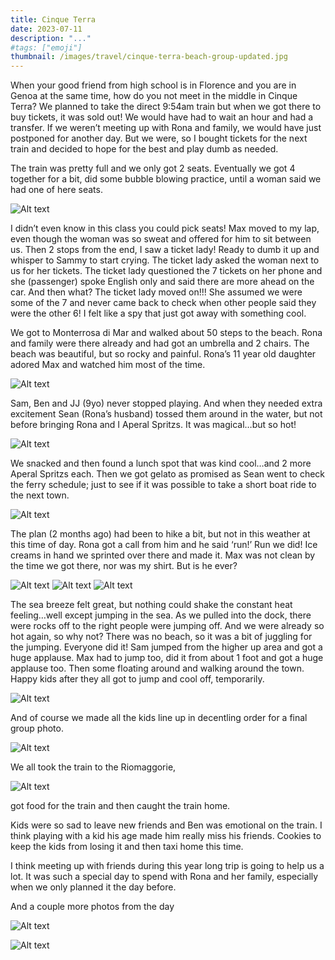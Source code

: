 ```yaml
---
title: Cinque Terra
date: 2023-07-11
description: "..."
#tags: ["emoji"]
thumbnail: /images/travel/cinque-terra-beach-group-updated.jpg
---
```


When your good friend from high school is in Florence and you are in Genoa at the same time, how do you not meet in the middle in Cinque Terra? We planned to take the direct 9:54am train but when we got there to buy tickets, it was sold out! We would have had to wait an hour and had a transfer. If we weren’t meeting up with Rona and family, we would have just postponed for another day. But we were, so I bought tickets for the next train and decided to hope for the best and play dumb as needed. 

The train was pretty full and we only got 2 seats. Eventually we got 4 together for a bit, did some bubble blowing practice, until a woman said we had one of here seats. 

![Alt text](/images/travel/cinque-terra-train.jpg)

I didn’t even know in this class you could pick seats! Max moved to my lap, even though the woman was so sweat and offered for him to sit between us. Then 2 stops from the end, I saw a ticket lady! Ready to dumb it up and whisper to Sammy to start crying. The ticket lady asked the woman next to us for her tickets. The ticket lady questioned the 7 tickets on her phone and she (passenger) spoke English only and said there are more ahead on the car. And then what? The ticket lady moved on!!! She assumed we were some of the 7 and never came back to check when other people said they were the other 6! I felt like a spy that just got away with something cool. 

We got to Monterrosa di Mar and walked about 50 steps to the beach. Rona and family were there already and had got an umbrella and 2 chairs. The beach was beautiful, but so rocky and painful. Rona’s 11 year old daughter adored Max and watched him most of the time. 

![Alt text](/images/travel/cinque-terre-max-ilona2.jpg)

Sam, Ben and JJ (9yo) never stopped playing. And when they needed extra excitement Sean (Rona’s husband) tossed them around in the water, but not before bringing Rona and I Aperal Spritzs. It was magical…but so hot!

![Alt text](/images/travel/cinque-terre-rona-sara-drinks.jpg)

We snacked and then found a lunch spot that was kind cool…and 2 more Aperal Spritzs each. Then we got gelato as promised as Sean went to check the ferry schedule; just to see if it was possible to take a short boat ride to the next town. 

![Alt text](/images/travel/cinque-terra-ice-cream.jpg)

The plan (2 months ago) had been to hike a bit, but not in this weather at this time of day. Rona got a call from him and he said ‘run!’ Run we did! Ice creams in hand we sprinted over there and made it. Max was not clean by the time we got there, nor was my shirt. But is he ever? 

![Alt text](/images/travel/cinque-terra-max.jpg)
![Alt text](/images/travel/cinque-terra-sara-max.jpg)
![Alt text](/images/travel/cinque-terra-boat.jpg)


The sea breeze felt great, but nothing could shake the constant heat feeling…well except jumping in the sea. As we pulled into the dock, there were rocks off to the right people were jumping off. And we were already so hot again, so why not? There was no beach, so it was a bit of juggling for the jumping. Everyone did it! Sam jumped from the higher up area and got a huge applause. Max had to jump too, did it from about 1 foot and got a huge applause too. Then some floating around and walking around the town. 
Happy kids after they all got to jump and cool off, temporarily.

![Alt text](/images/travel/cinque-terra-family.jpg)

And of course we made all the kids line up in decentling order for a final group photo.

![Alt text](/images/travel/cinque-terra-kids.jpg)

We all took the train to the Riomaggorie,

![Alt text](/images/travel/cinque-terra-kids.jpg) 

got food for the train and then caught the train home. 

Kids were so sad to leave new friends and Ben was emotional on the train. I think playing with a kid his age made him really miss his friends. Cookies to keep the kids from losing it and then taxi home this time.

I think meeting up with friends during this year long trip is going to help us a lot. It was such a special day to spend with Rona and her family, especially when we only planned it the day before.


And a couple more photos from the day

![Alt text](/images/travel/cinque-terre-max-ilona.jpg)

![Alt text](../../static/images/travel/cinque-terra-glasses.jpg)